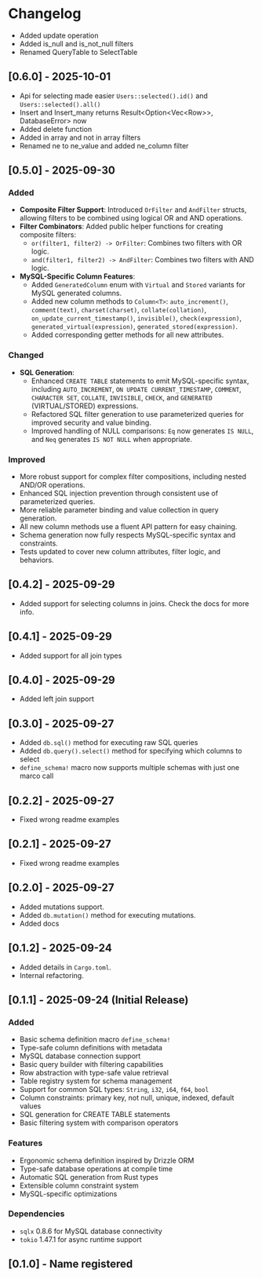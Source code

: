 # Changelog

- Added update operation
- Added is_null and is_not_null filters
- Renamed QueryTable to SelectTable

## [0.6.0] - 2025-10-01

- Api for selecting made easier `Users::selected().id()` and `Users::selected().all()`
- Insert and Insert_many returns Result<Option<Vec<Row<T>>>, DatabaseError> now
- Added delete function
- Added in array and not in array filters
- Renamed ne to ne_value and added ne_column filter

## [0.5.0] - 2025-09-30

### Added

- **Composite Filter Support**: Introduced `OrFilter` and `AndFilter` structs, allowing filters to be combined using logical OR and AND operations.
- **Filter Combinators**: Added public helper functions for creating composite filters:
  - `or(filter1, filter2) -> OrFilter`: Combines two filters with OR logic.
  - `and(filter1, filter2) -> AndFilter`: Combines two filters with AND logic.
- **MySQL-Specific Column Features**:
  - Added `GeneratedColumn` enum with `Virtual` and `Stored` variants for MySQL generated columns.
  - Added new column methods to `Column<T>`: `auto_increment()`, `comment(text)`, `charset(charset)`, `collate(collation)`, `on_update_current_timestamp()`, `invisible()`, `check(expression)`, `generated_virtual(expression)`, `generated_stored(expression)`.
  - Added corresponding getter methods for all new attributes.

### Changed

- **SQL Generation**:
  - Enhanced `CREATE TABLE` statements to emit MySQL-specific syntax, including `AUTO_INCREMENT`, `ON UPDATE CURRENT_TIMESTAMP`, `COMMENT`, `CHARACTER SET`, `COLLATE`, `INVISIBLE`, `CHECK`, and `GENERATED` (VIRTUAL/STORED) expressions.
  - Refactored SQL filter generation to use parameterized queries for improved security and value binding.
  - Improved handling of NULL comparisons: `Eq` now generates `IS NULL`, and `Neq` generates `IS NOT NULL` when appropriate.

### Improved

- More robust support for complex filter compositions, including nested AND/OR operations.
- Enhanced SQL injection prevention through consistent use of parameterized queries.
- More reliable parameter binding and value collection in query generation.
- All new column methods use a fluent API pattern for easy chaining.
- Schema generation now fully respects MySQL-specific syntax and constraints.
- Tests updated to cover new column attributes, filter logic, and behaviors.

## [0.4.2] - 2025-09-29

- Added support for selecting columns in joins. Check the docs for more info.

## [0.4.1] - 2025-09-29

- Added support for all join types

## [0.4.0] - 2025-09-29

- Added left join support

## [0.3.0] - 2025-09-27

- Added `db.sql()` method for executing raw SQL queries
- Added `db.query().select()` method for specifying which columns to select
- `define_schema!` macro now supports multiple schemas with just one marco call

## [0.2.2] - 2025-09-27

- Fixed wrong readme examples

## [0.2.1] - 2025-09-27

- Fixed wrong readme examples

## [0.2.0] - 2025-09-27

- Added mutations support.
- Added `db.mutation()` method for executing mutations.
- Added docs

## [0.1.2] - 2025-09-24

- Added details in `Cargo.toml`.
- Internal refactoring.

## [0.1.1] - 2025-09-24 (Initial Release)

### Added

- Basic schema definition macro `define_schema!`
- Type-safe column definitions with metadata
- MySQL database connection support
- Basic query builder with filtering capabilities
- Row abstraction with type-safe value retrieval
- Table registry system for schema management
- Support for common SQL types: `String`, `i32`, `i64`, `f64`, `bool`
- Column constraints: primary key, not null, unique, indexed, default values
- SQL generation for CREATE TABLE statements
- Basic filtering system with comparison operators

### Features

- Ergonomic schema definition inspired by Drizzle ORM
- Type-safe database operations at compile time
- Automatic SQL generation from Rust types
- Extensible column constraint system
- MySQL-specific optimizations

### Dependencies

- `sqlx` 0.8.6 for MySQL database connectivity
- `tokio` 1.47.1 for async runtime support

## [0.1.0] - Name registered
